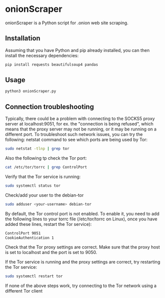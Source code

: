 # onionScraper

onionScraper is a Python script for .onion web site scraping.

## Installation

Assuming that you have Python and pip already installed, you can then install the necessary dependencies:

```bash
pip install requests beautifulsoup4 pandas
```

## Usage

```python
python3 onionScraper.py
```

## Connection troubleshooting
Typically, there could be a problem with connecting to the SOCKS5 proxy server at localhost:9051, for ex. the "connection is being refused", which means that the proxy server may not be running, or it may be running on a different port. To troubleshoot such network issues, you can try the following:
netstat command to see which ports are being used by Tor:
```bash
sudo netstat -tlnp | grep tor
```

Also the following tp check the Tor port:
```bash
cat /etc/tor/torrc | grep ControlPort
```

Verify that the Tor service is running:
```bash
sudo systemctl status tor
```

Check/add your user to the debian-tor
```bash
sudo adduser <your-username> debian-tor
```

By default, the Tor control port is not enabled. To enable it, you need to add the following lines to your torrc file (/etc/tor/torrc on Linux), once you have added these lines, restart the Tor service):
```bash
ControlPort 9051
CookieAuthentication 1
```

Check that the Tor proxy settings are correct. Make sure that the proxy host is set to localhost and the port is set to 9050.

If the Tor service is running and the proxy settings are correct, try restarting the Tor service:
```bash
sudo systemctl restart tor
```

If none of the above steps work, try connecting to the Tor network using a different Tor client
